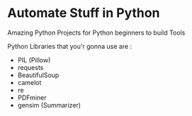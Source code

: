 # Automate Stuff in Python
 Amazing Python Projects for Python beginners to build Tools 

Python Libraries that you'r gonna use are :
* PIL (Pillow)
* requests
* BeautifulSoup
* camelot
* re
* PDFminer 
* gensim (Summarizer) 



